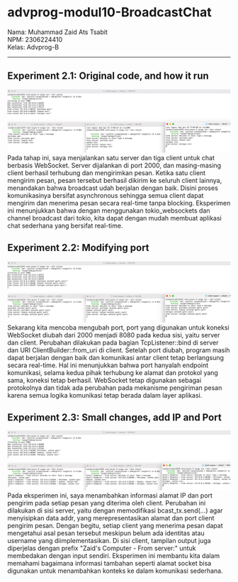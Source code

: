 # advprog-modul10-BroadcastChat

Nama: Muhammad Zaid Ats Tsabit <br>
NPM: 2306224410 <br>
Kelas: Advprog-B
<hr>

## Experiment 2.1: Original code, and how it run
![experiment 2.1 commit1](/media/commit1.jpeg)
Pada tahap ini, saya menjalankan satu server dan tiga client untuk chat berbasis WebSocket. Server dijalankan di port 2000, dan masing-masing client berhasil terhubung dan mengirimkan pesan. Ketika satu client mengirim pesan, pesan tersebut berhasil dikirim ke seluruh client lainnya, menandakan bahwa broadcast udah berjalan dengan baik. Disini proses komunikasinya bersifat asynchronous sehingga semua client dapat mengirim dan menerima pesan secara real-time tanpa blocking. Eksperimen ini menunjukkan bahwa dengan menggunakan tokio_websockets dan channel broadcast dari tokio, kita dapat dengan mudah membuat aplikasi chat sederhana yang bersifat real-time.

## Experiment 2.2: Modifying port
![experiment 2.2 commit2](/media/commit2.jpeg)
Sekarang kita mencoba mengubah port, port yang digunakan untuk koneksi WebSocket diubah dari 2000 menjadi 8080 pada kedua sisi, yaitu server dan client. Perubahan dilakukan pada bagian TcpListener::bind di server dan URI ClientBuilder::from_uri di client. Setelah port diubah, program masih dapat berjalan dengan baik dan komunikasi antar client tetap berlangsung secara real-time. Hal ini menunjukkan bahwa port hanyalah endpoint komunikasi, selama kedua pihak terhubung ke alamat dan protokol yang sama, koneksi tetap berhasil. WebSocket tetap digunakan sebagai protokolnya dan tidak ada perubahan pada mekanisme pengiriman pesan karena semua logika komunikasi tetap berada dalam layer aplikasi.

## Experiment 2.3: Small changes, add IP and Port
![experiment 2.3 commit3](/media/commit3.jpeg)
Pada eksperimen ini, saya menambahkan informasi alamat IP dan port pengirim pada setiap pesan yang diterima oleh client. Perubahan ini dilakukan di sisi server, yaitu dengan memodifikasi bcast_tx.send(...) agar menyisipkan data addr, yang merepresentasikan alamat dan port client pengirim pesan. Dengan begitu, setiap client yang menerima pesan dapat mengetahui asal pesan tersebut meskipun belum ada identitas atau username yang diimplementasikan. Di sisi client, tampilan output juga diperjelas dengan prefix "Zaid's Computer - From server:" untuk membedakan dengan input sendiri. Eksperimen ini membantu kita dalam memahami bagaimana informasi tambahan seperti alamat socket bisa digunakan untuk menambahkan konteks ke dalam komunikasi sederhana.


